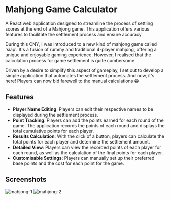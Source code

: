 #   Mahjong Game Calculator

A React web application designed to streamline the process of settling scores at the end of a Mahjong game. This application offers various features to facilitate the settlement process and ensure accuracy.

During this CNY, I was introduced to a new kind of mahjong game called 'siap'. It's a fusion of rummy and traditional 4-player mahjong, offering a unique and enjoyable gaming experience. However, I realised that the calculation process for game settlement is quite cumbersome.

Driven by a desire to simplify this aspect of gameplay, I set out to develop a simple application that automates the settlement process. And now, it's here! Players can now bid farewell to the manual calculations 😁

## Features
- **Player Name Editing**: Players can edit their respective names to be displayed during the settlement process.
- **Point Tracking**: Players can add the points earned for each round of the game. The application records the points of each round and displays the total cumulative points for each player.
- **Results Calculation**: With the click of a button, players can calculate the total points for each player and determine the settlement amount.
- **Detailed View**: Players can view the recorded points of each player for each round, as well as the calculation of the final points for each player.
- **Customisable Settings**: Players can manually set up their preferred base points and the cost for each point for the game.

## Screenshots 
![mahjong-1](https://github.com/qian2z/mahjong-calculator/assets/98630339/f2982a13-d253-43c9-bd52-053c2bcec4dd)
![mahjong-2](https://github.com/qian2z/mahjong-calculator/assets/98630339/a27aaa9e-e6f2-46f5-850b-27d18a05d638)
